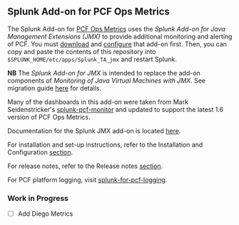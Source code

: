 ## Splunk Add-on for PCF Ops Metrics

The Splunk Add-on for [PCF Ops Metrics](https://network.pivotal.io/products/ops-metrics) uses the *Splunk Add-on for Java Management Extensions (JMX)* to provide additional monitoring and alerting of PCF. You must [download](https://splunkbase.splunk.com/app/2647/) and [configure](http://docs.splunk.com/Documentation/AddOns/released/JMX/Configureinput) that add-on first. Then, you can copy and paste the contents of this repository into `$SPLUNK_HOME/etc/apps/Splunk_TA_jmx` and restart Splunk.

__NB__ The *Splunk Add-on for JMX* is intended to replace the add-on components of *Monitoring of Java Virtual Machines with JMX*. See migration guide [here](http://docs.splunk.com/Documentation/AddOns/latest/JMX/Releasehistory) for details.

Many of the dashboards in this add-on were taken from Mark Seidenstricker's [splunk-pcf-monitor](https://github.com/mjseid/splunk-pcf-monitor) and updated to support the latest 1.6 version of PCF Ops Metrics.

Documentation for the Splunk JMX add-on is located [here](http://docs.splunk.com/Documentation/AddOns/latest/JMX/About).

For installation and set-up instructions, refer to the Installation and Configuration [section](http://docs.splunk.com/Documentation/AddOns/latest/JMX/Hardwareandsoftwarerequirements).

For release notes, refer to the Release notes [section](http://docs.splunk.com/Documentation/AddOns/latest/JMX/Releasenotes).

For PCF platform logging, visit [splunk-for-pcf-logging](https://github.com/pivotalservices/splunk-for-pcf-logging).

### Work in Progress
- [ ] Add Diego Metrics


